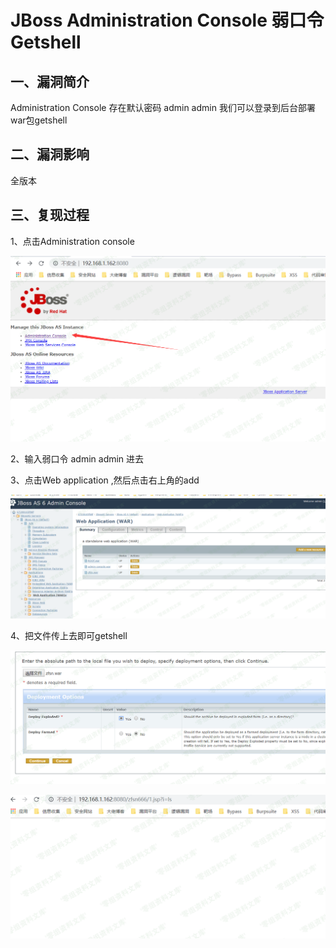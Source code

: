 JBoss Administration Console 弱口令 Getshell
============================================

一、漏洞简介
------------

Administration Console 存在默认密码 admin admin
我们可以登录到后台部署war包getshell

二、漏洞影响
------------

全版本

三、复现过程
------------

1、点击Administration console

![](./resource/JBossAdministrationConsole弱口令Getshell/media/rId24.png)

2、输入弱口令 admin admin 进去

3、点击Web application ,然后点击右上角的add

![](./resource/JBossAdministrationConsole弱口令Getshell/media/rId25.png)

4、把文件传上去即可getshell

![](./resource/JBossAdministrationConsole弱口令Getshell/media/rId26.png)

![](./resource/JBossAdministrationConsole弱口令Getshell/media/rId27.png)
